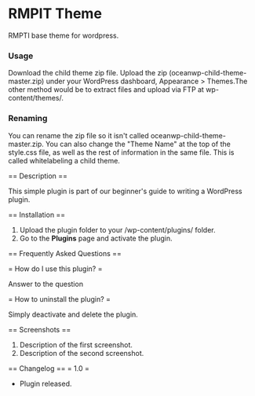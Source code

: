 RMPIT Theme
=================

RMPTI base theme for wordpress. 

### Usage
Download the child theme zip file. Upload the zip (oceanwp-child-theme-master.zip) under your WordPress dashboard, Appearance > Themes.The other method would be to extract files and upload via FTP at wp-content/themes/.


### Renaming
You can rename the zip file so it isn't called oceanwp-child-theme-master.zip.
You can also change the "Theme Name" at the top of the style.css file, as well as the rest of information in the same file. This is called whitelabeling a child theme.



== Description ==
 
This simple plugin is part of our beginner's guide to writing a WordPress plugin. 
 
== Installation ==
 
1. Upload the plugin folder to your /wp-content/plugins/ folder.
1. Go to the **Plugins** page and activate the plugin.
 
== Frequently Asked Questions ==
 
= How do I use this plugin? =
 
Answer to the question
 
= How to uninstall the plugin? =
 
Simply deactivate and delete the plugin. 
 
== Screenshots ==
1. Description of the first screenshot.
1. Description of the second screenshot. 
 
== Changelog ==
= 1.0 =
* Plugin released.
